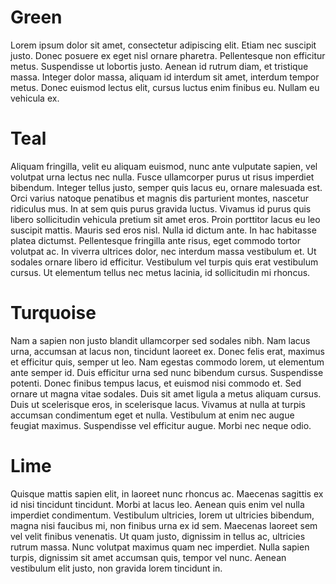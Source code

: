 # Green
Lorem ipsum dolor sit amet, consectetur adipiscing elit. Etiam nec suscipit justo. Donec posuere ex eget nisl ornare pharetra. Pellentesque non efficitur metus. Suspendisse ut lobortis justo. Aenean id rutrum diam, et tristique massa. Integer dolor massa, aliquam id interdum sit amet, interdum tempor metus. Donec euismod lectus elit, cursus luctus enim finibus eu. Nullam eu vehicula ex.
# Teal
Aliquam fringilla, velit eu aliquam euismod, nunc ante vulputate sapien, vel volutpat urna lectus nec nulla. Fusce ullamcorper purus ut risus imperdiet bibendum. Integer tellus justo, semper quis lacus eu, ornare malesuada est. Orci varius natoque penatibus et magnis dis parturient montes, nascetur ridiculus mus. In at sem quis purus gravida luctus. Vivamus id purus quis libero sollicitudin vehicula pretium sit amet eros. Proin porttitor lacus eu leo suscipit mattis. Mauris sed eros nisl. Nulla id dictum ante. In hac habitasse platea dictumst. Pellentesque fringilla ante risus, eget commodo tortor volutpat ac. In viverra ultrices dolor, nec interdum massa vestibulum et. Ut sodales ornare libero id efficitur. Vestibulum vel turpis quis erat vestibulum cursus. Ut elementum tellus nec metus lacinia, id sollicitudin mi rhoncus.
# Turquoise
Nam a sapien non justo blandit ullamcorper sed sodales nibh. Nam lacus urna, accumsan at lacus non, tincidunt laoreet ex. Donec felis erat, maximus et efficitur quis, semper ut leo. Nam egestas commodo lorem, ut elementum ante semper id. Duis efficitur urna sed nunc bibendum cursus. Suspendisse potenti. Donec finibus tempus lacus, et euismod nisi commodo et. Sed ornare ut magna vitae sodales. Duis sit amet ligula a metus aliquam cursus. Duis ut scelerisque eros, in scelerisque lacus. Vivamus at nulla at turpis accumsan condimentum eget et nulla. Vestibulum at enim nec augue feugiat maximus. Suspendisse vel efficitur augue. Morbi nec neque odio.
# Lime
Quisque mattis sapien elit, in laoreet nunc rhoncus ac. Maecenas sagittis ex id nisi tincidunt tincidunt. Morbi at lacus leo. Aenean quis enim vel nulla imperdiet condimentum. Vestibulum ultricies, lorem ut ultricies bibendum, magna nisi faucibus mi, non finibus urna ex id sem. Maecenas laoreet sem vel velit finibus venenatis. Ut quam justo, dignissim in tellus ac, ultricies rutrum massa. Nunc volutpat maximus quam nec imperdiet. Nulla sapien turpis, dignissim sit amet accumsan quis, tempor vel nunc. Aenean vestibulum elit justo, non gravida lorem tincidunt in.
